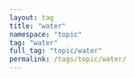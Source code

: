 ```yaml
---
layout: tag
title: "water"
namespace: "topic"
tag: "water"
full_tag: "topic/water"
permalink: /tags/topic/water/
---
```

